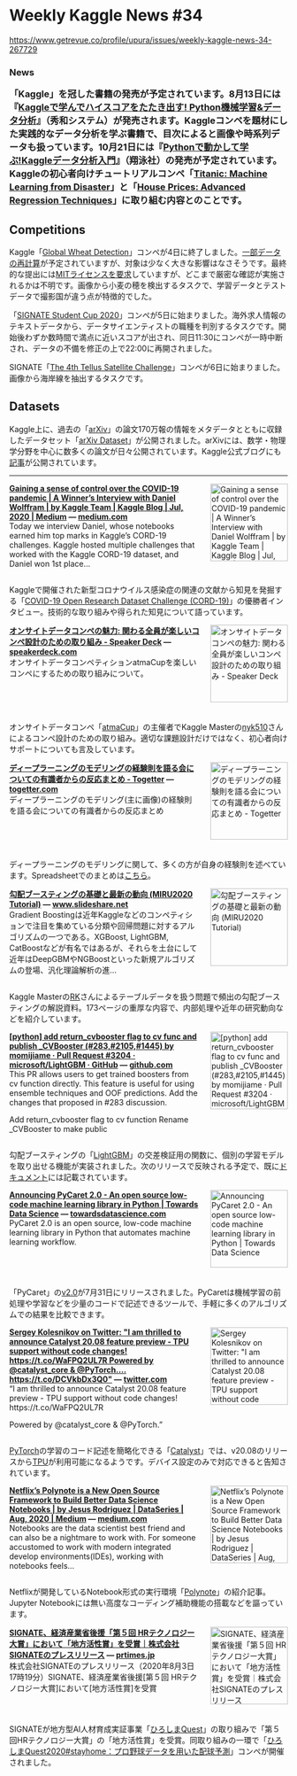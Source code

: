 # Weekly Kaggle News #34
https://www.getrevue.co/profile/upura/issues/weekly-kaggle-news-34-267729
<h3><p><strong>News</strong></p><p>「Kaggle」を冠した書籍の発売が予定されています。8月13日には『<a href="https://www.amazon.co.jp/dp/4798061867" target="_blank">Kaggleで学んでハイスコアをたたき出す! Python機械学習&amp;データ分析</a>』（秀和システム）が発売されます。Kaggleコンペを題材にした実践的なデータ分析を学ぶ書籍で、目次によると画像や時系列データも扱っています。10月21日には『<a href="https://www.amazon.co.jp/dp/4798165239/" target="_blank">Pythonで動かして学ぶ!Kaggleデータ分析入門</a>』（翔泳社）の発売が予定されています。Kaggleの初心者向けチュートリアルコンペ「<a href="https://www.kaggle.com/c/titanic" target="_blank">Titanic: Machine Learning from Disaster</a>」と「<a href="https://www.kaggle.com/c/house-prices-advanced-regression-techniques" target="_blank">House Prices: Advanced Regression Techniques</a>」に取り組む内容とのことです。</p><h2>Competitions</h2><p>Kaggle「<a href="https://www.kaggle.com/c/global-wheat-detection" target="_blank">Global Wheat Detection</a>」コンペが4日に終了しました。<a href="https://www.kaggle.com/c/global-wheat-detection/discussion/172589" target="_blank">一部データの再計算</a>が予定されていますが、対象は少なく大きな影響はなさそうです。最終的な提出には<a href="https://www.kaggle.com/c/global-wheat-detection/discussion/165735" target="_blank">MITライセンスを要求</a>していますが、どこまで厳密な確認が実施されるかは不明です。画像から小麦の穂を検出するタスクで、学習データとテストデータで撮影国が違う点が特徴的でした。</p><p>「<a href="https://signate.jp/competitions/280" target="_blank">SIGNATE Student Cup 2020</a>」コンペが5日に始まりました。海外求人情報のテキストデータから、データサイエンティストの職種を判別するタスクです。開始後わずか数時間で満点に近いスコアが出され、同日11:30にコンペが一時中断され、データの不備を修正の上で22:00に再開されました。</p><p>SIGNATE「<a href="https://signate.jp/competitions/284" target="_blank">The 4th Tellus Satellite Challenge</a>」コンペが6日に始まりました。画像から海岸線を抽出するタスクです。</p><h2>Datasets</h2><p>Kaggle上に、過去の「<a href="https://arxiv.org/" target="_blank">arXiv</a>」の論文170万報の情報をメタデータとともに収録したデータセット「<a href="https://www.kaggle.com/Cornell-University/arxiv" target="_blank">arXiv Dataset</a>」が公開されました。arXivには、数学・物理学分野を中心に数多くの論文が日々公開されています。Kaggle公式ブログにも<a href="https://medium.com/@kaggleteam/leveraging-ml-to-fuel-new-discoveries-with-the-arxiv-dataset-981a95bfe365" target="_blank">記事</a>が公開されています。</p></h3>
<hr>
<p>
<img width="140" height="140" alt="Gaining a sense of control over the COVID-19 pandemic | A Winner’s Interview with Daniel Wolffram | by Kaggle Team | Kaggle Blog | Jul, 2020 | Medium" style="float: right; margin-left: 20px; margin-bottom: 20px;" src="https://s3.amazonaws.com/revue/items/images/006/325/135/thumb/1*R0Q-WzdtzvK5Q64I-_yqdA.jpeg?1596224245" />
<strong style='display: block;'><a href="https://medium.com/kaggle-blog/gaining-a-sense-of-control-over-the-covid-19-pandemic-a-winners-interview-with-daniel-wolffram-1320fb2717c4?utm_campaign=Weekly%20Kaggle%20News&amp;utm_medium=email&amp;utm_source=Revue%20newsletter">Gaining a sense of control over the COVID-19 pandemic | A Winner’s Interview with Daniel Wolffram | by Kaggle Team | Kaggle Blog | Jul, 2020 | Medium</a> &mdash; <a href="https://medium.com/kaggle-blog/gaining-a-sense-of-control-over-the-covid-19-pandemic-a-winners-interview-with-daniel-wolffram-1320fb2717c4">medium.com</a></strong>
Today we interview Daniel, whose notebooks earned him top marks in Kaggle’s CORD-19 challenges. Kaggle hosted multiple challenges that worked with the Kaggle CORD-19 dataset, and Daniel won 1st place…
</p>
<div style='clear: both;'></div>
<p><p>Kaggleで開催された新型コロナウイルス感染症の関連の文献から知見を発掘する「<a href="https://www.kaggle.com/allen-institute-for-ai/CORD-19-research-challenge" target="_blank">COVID-19 Open Research Dataset Challenge (CORD-19)</a>」の優勝者インタビュー。技術的な取り組みや得られた知見について語っています。</p></p>
<p>
<img width="140" height="140" alt="オンサイトデータコンペの魅力: 関わる全員が楽しいコンペ設計のための取り組み - Speaker Deck" style="float: right; margin-left: 20px; margin-bottom: 20px;" src="https://s3.amazonaws.com/revue/items/images/006/326/228/thumb/slide_0.jpg?1596275213" />
<strong style='display: block;'><a href="https://speakerdeck.com/nyk510/onsaitodetakonpefalsemei-li-guan-waruquan-yuan-gale-siikonpeshe-ji-falsetamefalsequ-rizu-mi?utm_campaign=Weekly%20Kaggle%20News&amp;utm_medium=email&amp;utm_source=Revue%20newsletter">オンサイトデータコンペの魅力: 関わる全員が楽しいコンペ設計のための取り組み - Speaker Deck</a> &mdash; <a href="https://speakerdeck.com/nyk510/onsaitodetakonpefalsemei-li-guan-waruquan-yuan-gale-siikonpeshe-ji-falsetamefalsequ-rizu-mi">speakerdeck.com</a></strong>
オンサイトデータコンペティションatmaCupを楽しいコンペにするための取り組みについて。
</p>
<div style='clear: both;'></div>
<p><p>オンサイトデータコンペ「<a href="https://atma.connpass.com/" target="_blank">atmaCup</a>」の主催者でKaggle Masterの<a href="https://www.kaggle.com/nyk510" target="_blank">nyk510</a>さんによるコンペ設計のための取り組み。適切な課題設計だけではなく、初心者向けサポートについても言及しています。</p></p>
<p>
<img width="140" height="140" alt="ディープラーニングのモデリングの経験則を語る会についての有識者からの反応まとめ - Togetter" style="float: right; margin-left: 20px; margin-bottom: 20px;" src="https://s3.amazonaws.com/revue/items/images/006/330/929/thumb/ogp_default.png?1596433523" />
<strong style='display: block;'><a href="https://togetter.com/li/1570085?utm_campaign=Weekly%20Kaggle%20News&amp;utm_medium=email&amp;utm_source=Revue%20newsletter">ディープラーニングのモデリングの経験則を語る会についての有識者からの反応まとめ - Togetter</a> &mdash; <a href="https://togetter.com/li/1570085">togetter.com</a></strong>
ディープラーニングのモデリング(主に画像)の経験則を語る会についての有識者からの反応まとめ
</p>
<div style='clear: both;'></div>
<p><p>ディープラーニングのモデリングに関して、多くの方が自身の経験則を述べています。Spreadsheetでのまとめは<a href="https://docs.google.com/spreadsheets/d/138tVg6hzUcVMsBgmj_nBGJH0CBIPSe4ut-94O7u2-e8/edit#gid=1792478934" target="_blank">こちら</a>。</p></p>
<p>
<img width="140" height="140" alt="勾配ブースティングの基礎と最新の動向 (MIRU2020 Tutorial)" style="float: right; margin-left: 20px; margin-bottom: 20px;" src="https://s3.amazonaws.com/revue/items/images/006/327/107/thumb/miru2020-200727021915-thumbnail-4.jpg?1596300522" />
<strong style='display: block;'><a href="https://www.slideshare.net/RyuichiKanoh/miru2020-tutorial-237272385?utm_campaign=Weekly%20Kaggle%20News&amp;utm_medium=email&amp;utm_source=Revue%20newsletter">勾配ブースティングの基礎と最新の動向 (MIRU2020 Tutorial)</a> &mdash; <a href="https://www.slideshare.net/RyuichiKanoh/miru2020-tutorial-237272385">www.slideshare.net</a></strong>
Gradient Boostingは近年Kaggleなどのコンペティションで注目を集めている分類や回帰問題に対するアルゴリズムの一つである。XGBoost, LightGBM, CatBoostなどが有名ではあるが、それらを土台にして近年はDeepGBMやNGBoostといった新規アルゴリズムの登場、汎化理論解析の進…
</p>
<div style='clear: both;'></div>
<p><p>Kaggle Masterの<a href="https://www.kaggle.com/ryuichi0704" target="_blank">RK</a>さんによるテーブルデータを扱う問題で頻出の勾配ブースティングの解説資料。173ページの重厚な内容で、内部処理や近年の研究動向などを紹介しています。</p></p>
<p>
<img width="140" height="140" alt="[python] add return_cvbooster flag to cv func and publish _CVBooster (#283,#2105,#1445) by momijiame · Pull Request #3204 · microsoft/LightGBM · GitHub" style="float: right; margin-left: 20px; margin-bottom: 20px;" src="https://s3.amazonaws.com/revue/items/images/006/330/557/thumb/6154722?1596426329" />
<strong style='display: block;'><a href="https://github.com/microsoft/LightGBM/pull/3204?utm_campaign=Weekly%20Kaggle%20News&amp;utm_medium=email&amp;utm_source=Revue%20newsletter">[python] add return_cvbooster flag to cv func and publish _CVBooster (#283,#2105,#1445) by momijiame · Pull Request #3204 · microsoft/LightGBM · GitHub</a> &mdash; <a href="https://github.com/microsoft/LightGBM/pull/3204">github.com</a></strong>
This PR allows users to get trained boosters from cv function directly.
This feature is useful for using ensemble techniques and OOF predictions.
Add the changes that proposed in #283 discussion.

Add return_cvbooster flag to cv function
Rename _CVBooster to make public
</p>
<div style='clear: both;'></div>
<p><p>勾配ブースティングの「<a href="https://github.com/microsoft/LightGBM" target="_blank">LightGBM</a>」の交差検証用の関数に、個別の学習モデルを取り出せる機能が実装されました。次のリリースで反映される予定で、既に<a href="https://lightgbm.readthedocs.io/en/latest/pythonapi/lightgbm.cv.html" target="_blank">ドキュメント</a>には記載されています。</p></p>
<p>
<img width="140" height="140" alt="Announcing PyCaret 2.0 - An open source low-code machine learning library in Python | Towards Data Science" style="float: right; margin-left: 20px; margin-bottom: 20px;" src="https://s3.amazonaws.com/revue/items/images/006/330/562/thumb/1*oT-VYfpNDeKJ1L9vkpESdw.png?1596426408" />
<strong style='display: block;'><a href="https://towardsdatascience.com/announcing-pycaret-2-0-39c11014540e?gi=3a242628d837&amp;utm_campaign=Weekly%20Kaggle%20News&amp;utm_medium=email&amp;utm_source=Revue%20newsletter">Announcing PyCaret 2.0 - An open source low-code machine learning library in Python | Towards Data Science</a> &mdash; <a href="https://towardsdatascience.com/announcing-pycaret-2-0-39c11014540e?gi=3a242628d837">towardsdatascience.com</a></strong>
PyCaret 2.0 is an open source, low-code machine learning library in Python that automates machine learning workflow.
</p>
<div style='clear: both;'></div>
<p><p>「PyCaret」の<a href="https://github.com/pycaret/pycaret/releases/tag/2.0" target="_blank">v2.0</a>が7月31日にリリースされました。PyCaretは機械学習の前処理や学習などを少量のコードで記述できるツールで、手軽に多くのアルゴリズムでの結果を比較できます。</p></p>
<p>
<img width="140" height="140" alt="Sergey Kolesnikov on Twitter: &quot;I am thrilled to announce Catalyst 20.08 feature preview - TPU support without code changes! https://t.co/WaFPQ2UL7R Powered by @catalyst_core &amp; @PyTorch.… https://t.co/DCVkbDx3Q0&quot;" style="float: right; margin-left: 20px; margin-bottom: 20px;" src="https://s3.amazonaws.com/revue/items/images/006/348/073/thumb/EeVUPJQX0AU3uJq.png_large?1596761713" />
<strong style='display: block;'><a href="https://twitter.com/Scitator/status/1289530125608919041?s=20&amp;utm_campaign=Weekly%20Kaggle%20News&amp;utm_medium=email&amp;utm_source=Revue%20newsletter">Sergey Kolesnikov on Twitter: &quot;I am thrilled to announce Catalyst 20.08 feature preview - TPU support without code changes! https://t.co/WaFPQ2UL7R Powered by @catalyst_core &amp; @PyTorch.… https://t.co/DCVkbDx3Q0&quot;</a> &mdash; <a href="https://twitter.com/Scitator/status/1289530125608919041?s=20">twitter.com</a></strong>
“I am thrilled to announce Catalyst 20.08 feature preview - TPU support without code changes!
https://t.co/WaFPQ2UL7R

Powered by @catalyst_core &amp; @PyTorch.”
</p>
<div style='clear: both;'></div>
<p><p><a href="https://pytorch.org/" target="_blank">PyTorch</a>の学習のコード記述を簡略化できる「<a href="https://github.com/catalyst-team/catalyst" target="_blank">Catalyst</a>」では、v20.08のリリースから<a href="https://cloud.google.com/tpu" target="_blank">TPU</a>が利用可能になるようです。デバイス設定のみで対応できると告知されています。</p></p>
<p>
<img width="140" height="140" alt="Netflix’s Polynote is a New Open Source Framework to Build Better Data Science Notebooks | by Jesus Rodriguez | DataSeries | Aug, 2020 | Medium" style="float: right; margin-left: 20px; margin-bottom: 20px;" src="https://s3.amazonaws.com/revue/items/images/006/337/505/thumb/1*0e9CD0nTDlN-iTkHFCwcKw.png?1596551362" />
<strong style='display: block;'><a href="https://medium.com/dataseries/netflixs-polynote-is-a-new-open-source-framework-to-build-better-data-science-notebooks-4bdab6b8d0ae?utm_campaign=Weekly%20Kaggle%20News&amp;utm_medium=email&amp;utm_source=Revue%20newsletter">Netflix’s Polynote is a New Open Source Framework to Build Better Data Science Notebooks | by Jesus Rodriguez | DataSeries | Aug, 2020 | Medium</a> &mdash; <a href="https://medium.com/dataseries/netflixs-polynote-is-a-new-open-source-framework-to-build-better-data-science-notebooks-4bdab6b8d0ae">medium.com</a></strong>
Notebooks are the data scientist best friend and can also be a nightmare to work with. For someone accustomed to work with modern integrated develop environments(IDEs), working with notebooks feels…
</p>
<div style='clear: both;'></div>
<p><p>Netflixが開発しているNotebook形式の実行環境「<a href="https://polynote.org/" target="_blank">Polynote</a>」の紹介記事。Jupyter Notebookには無い高度なコーディング補助機能の搭載などを謳っています。</p></p>
<p>
<img width="140" height="140" alt="SIGNATE、経済産業省後援「第５回 HRテクノロジー大賞」において「地方活性賞」を受賞｜株式会社SIGNATEのプレスリリース" style="float: right; margin-left: 20px; margin-bottom: 20px;" src="https://s3.amazonaws.com/revue/items/images/006/348/151/thumb/d38674-41-568920-0.jpg?1596765152" />
<strong style='display: block;'><a href="https://prtimes.jp/main/html/rd/p/000000041.000038674.html?utm_campaign=Weekly%20Kaggle%20News&amp;utm_medium=email&amp;utm_source=Revue%20newsletter">SIGNATE、経済産業省後援「第５回 HRテクノロジー大賞」において「地方活性賞」を受賞｜株式会社SIGNATEのプレスリリース</a> &mdash; <a href="https://prtimes.jp/main/html/rd/p/000000041.000038674.html">prtimes.jp</a></strong>
株式会社SIGNATEのプレスリリース（2020年8月3日 17時19分）SIGNATE、経済産業省後援[第５回 HRテクノロジー大賞]において[地方活性賞]を受賞
</p>
<div style='clear: both;'></div>
<p><p>SIGNATEが地方型AI人材育成実証事業「<a href="https://hiroshima-sandbox.jp/hiroshima-quest.html" target="_blank">ひろしまQuest</a>」の取り組みで「第５回HRテクノロジー大賞」の「地方活性賞」を受賞。同取り組みの一環で「<a href="https://signate.jp/competitions/274" target="_blank">ひろしまQuest2020#stayhome：プロ野球データを用いた配球予測</a>」コンペが開催されました。</p></p>
